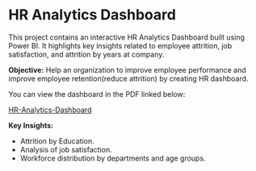 # HR Analytics Dashboard

This project contains an interactive HR Analytics Dashboard built using Power BI.
It highlights key insights related to employee attrition, job satisfaction, and attrition by years at company.


**Objective:**
Help an organization to improve employee performance and improve employee retention(reduce attrition) by creating HR dashboard.

You can view the dashboard in the PDF linked below:

[HR-Analytics-Dashboard](HR_Analytics_Dashboard.pdf)

**Key Insights:**
- Attrition by Education.
- Analysis of job satisfaction.
- Workforce distribution by departments and age groups.
